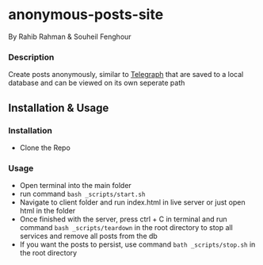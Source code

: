 # anonymous-posts-site
By Rahib Rahman & Souheil Fenghour
### Description
Create posts anonymously, similar to [Telegraph](https://telegra.ph/) that are saved to a local database and can be viewed on its own seperate path
## Installation & Usage
### Installation
- Clone the Repo
### Usage 
- Open terminal into the main folder
- run command `bash _scripts/start.sh`
- Navigate to client folder and run index.html in live server or just open html in the folder
- Once finished with the server, press ctrl + C in terminal and run command `bash _scripts/teardown` in the root directory to stop all services and remove all posts from the db
- If you want the posts to persist, use command `bath _scripts/stop.sh` in the root directory
